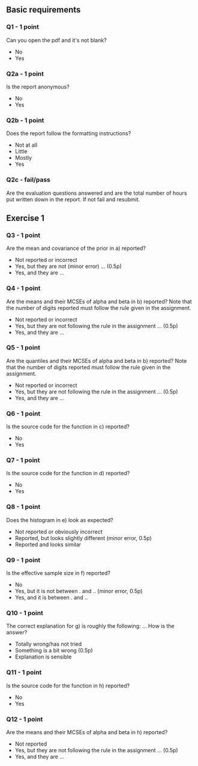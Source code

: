 ## Basic requirements

### Q1 - 1 point
Can you open the pdf and it's not blank?

- No
- Yes

### Q2a - 1 point

Is the report anonymous?

- No
- Yes

### Q2b - 1 point
Does the report follow the formatting instructions?

- Not at all
- Little
- Mostly
- Yes

### Q2c - fail/pass

Are the evaluation questions answered and are the total number of hours put written down in the report. If not fail and resubmit.

## Exercise 1

### Q3 - 1 point

Are the mean and covariance of the prior in a) reported?

- Not reported or incorrect
- Yes, but they are not (minor error) ... (0.5p)
- Yes, and they are ...

### Q4 - 1 point

Are the means and their MCSEs of alpha and beta in b) reported? Note that
the number of digits reported must follow the rule given in the assignment.

- Not reported or incorrect
- Yes, but they are not following the rule in the assignment ... (0.5p)
- Yes, and they are ...

### Q5 - 1 point

Are the quantiles and their MCSEs of alpha and beta in b) reported? Note that the number of digits reported must follow the rule given in the assignment.

- Not reported or incorrect
- Yes, but they are not following the rule in the assignment ... (0.5p)
- Yes, and they are ...

### Q6 - 1 point

Is the source code for the function in c) reported?

- No
- Yes

### Q7 - 1 point

Is the source code for the function in d) reported?

- No
- Yes

### Q8 - 1 point

Does the histogram in e) look as expected?

- Not reported or obviously incorrect
- Reported, but looks slightly different (minor error, 0.5p)
- Reported and looks similar

### Q9 - 1 point

Is the effective sample size in f) reported?

- No
- Yes, but it is not between . and .. (minor error, 0.5p)
- Yes, and it is between . and ..

### Q10 - 1 point

The correct explanation for g) is roughly the following:
...
How is the answer?

- Totally wrong/has not tried
- Something is a bit wrong (0.5p)
- Explanation is sensible

### Q11 - 1 point

Is the source code for the function in h) reported?

- No
- Yes

### Q12 - 1 point

Are the means and their MCSEs of alpha and beta in h) reported?

- Not reported
- Yes, but they are not following the rule in the assignment ... (0.5p)
- Yes, and they are ...

